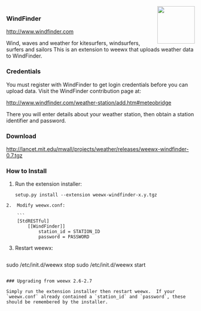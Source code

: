 <img src='http://assets.windfinder.com/images/prod/v1/featured_products/forecast.png' width='100' align='right'/>

### WindFinder

http://www.windfinder.com

Wind, waves and weather for kitesurfers, windsurfers, surfers and sailors
This is an extension to weewx that uploads weather data to WindFinder.

### Credentials

You must register with WindFinder to get login credentials before you can upload data.  Visit the WindFinder contribution page at:

http://www.windfinder.com/weather-station/add.htm#meteobridge

There you will enter details about your weather station, then obtain a station identifier and password.

### Download

http://lancet.mit.edu/mwall/projects/weather/releases/weewx-windfinder-0.7.tgz

### How to Install

1.  Run the extension installer:

    ```
    setup.py install --extension weewx-windfinder-x.y.tgz
```
2.  Modify weewx.conf:

    ```
    [StdRESTful]
        [[WindFinder]]
            station_id = STATION_ID
            password = PASSWORD
```

3.  Restart weewx:

    ```
sudo /etc/init.d/weewx stop
sudo /etc/init.d/weewx start
```

### Upgrading from weewx 2.6-2.7

Simply run the extension installer then restart weewx.  If your `weewx.conf` already contained a `station_id` and `password`, these should be remembered by the installer.